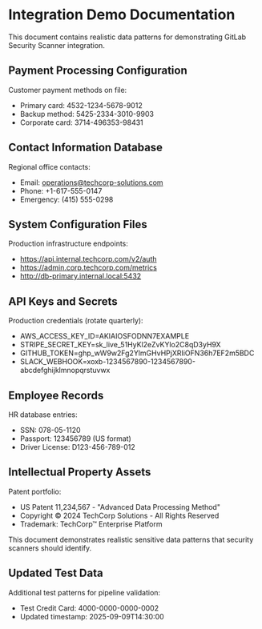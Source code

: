 # Integration Demo Documentation

This document contains realistic data patterns for demonstrating GitLab Security Scanner integration.

## Payment Processing Configuration

Customer payment methods on file:
- Primary card: 4532-1234-5678-9012
- Backup method: 5425-2334-3010-9903
- Corporate card: 3714-496353-98431

## Contact Information Database

Regional office contacts:
- Email: operations@techcorp-solutions.com
- Phone: +1-617-555-0147
- Emergency: (415) 555-0298

## System Configuration Files

Production infrastructure endpoints:
- https://api.internal.techcorp.com/v2/auth
- https://admin.corp.techcorp.com/metrics
- http://db-primary.internal.local:5432

## API Keys and Secrets

Production credentials (rotate quarterly):
- AWS_ACCESS_KEY_ID=AKIAIOSFODNN7EXAMPLE
- STRIPE_SECRET_KEY=sk_live_51HyKl2eZvKYlo2C8qD3yH9X
- GITHUB_TOKEN=ghp_wW9w2Fg2YlmGHvHPjXRIiOFN36h7EF2m5BDC
- SLACK_WEBHOOK=xoxb-1234567890-1234567890-abcdefghijklmnopqrstuvwx

## Employee Records

HR database entries:
- SSN: 078-05-1120
- Passport: 123456789 (US format)
- Driver License: D123-456-789-012

## Intellectual Property Assets

Patent portfolio:
- US Patent 11,234,567 - "Advanced Data Processing Method"
- Copyright © 2024 TechCorp Solutions - All Rights Reserved
- Trademark: TechCorp™ Enterprise Platform

This document demonstrates realistic sensitive data patterns that security scanners should identify.

## Updated Test Data

Additional test patterns for pipeline validation:
- Test Credit Card: 4000-0000-0000-0002
- Updated timestamp: 2025-09-09T14:30:00